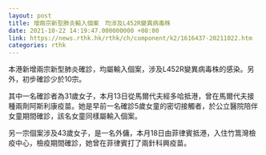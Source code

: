```yaml
---
layout: post
title: 增兩宗新型肺炎輸入個案　均涉及L452R變異病毒株
date: 2021-10-22 14:19:47.000000000 +08:00
link: https://news.rthk.hk/rthk/ch/component/k2/1616437-20211022.htm
categories: rthk
---
```


本港新增兩宗新型肺炎確診，均屬輸入個案，涉及L452R變異病毒株的感染。另外，初步確診少於10宗。

其中一名確診者為31歲女子，本月13日從馬爾代夫經多哈抵港，曾在馬爾代夫接種兩劑阿斯利康疫苗。她是早前一名確診5歲女童的密切接觸者，於公立醫院陪伴女童期間確診，該名女童同樣屬輸入個案。

另一宗個案涉及43歲女子，是一名外傭，本月18日由菲律賓抵港，入住竹篙灣檢疫中心，檢疫期間確診，她曾在菲律賓打了兩針科興疫苗。

